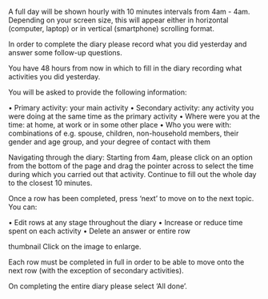A full day will be shown hourly with 10 minutes intervals from 4am - 4am. Depending on your screen size, this will appear either in horizontal (computer, laptop) or in vertical (smartphone) scrolling format.

In order to complete the diary please record what you did yesterday and answer some follow-up questions.

You have 48 hours from now in which to fill in the diary recording what activities you did yesterday.

You will be asked to provide the following information:

• Primary activity: your main activity
• Secondary activity: any activity you were doing at the same time as the primary activity
• Where were you at the time: at home, at work or in some other place
• Who you were with: combinations of e.g. spouse, children, non-household members, their gender and age group, and your degree of contact with them

Navigating through the diary:
Starting from 4am, please click on an option from the bottom of the page and drag the pointer across to select the time during which you carried out that activity. Continue to fill out the whole day to the closest 10 minutes.

Once a row has been completed, press ‘next’ to move on to the next topic. You can:

• Edit rows at any stage throughout the diary
• Increase or reduce time spent on each activity
• Delete an answer or entire row

thumbnail
Click on the image to enlarge.

Each row must be completed in full in order to be able to move onto the next row (with the exception of secondary activities).

On completing the entire diary please select ‘All done’.